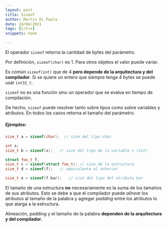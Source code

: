```yaml
---
layout: post
title: Sizeof
author: Martin Di Paola
date: 24/04/2021
tags: [C/C++]
snippets: none

---
```


El operador `sizeof` retorna la cantidad de bytes del parámetro.

Por definición, `sizeof(char)` es 1. Para otros objetos el valor puede
variar.

Es común `sizeof(int)` que de 4 **pero depende de la arquitectura y del
compilador**. Si se quiere un entero que siempre tenga 4 bytes se puede
usar `int32_t`.

`sizeof` no es una función sino un operador que se evalua en tiempo de
compilación.

De hecho, `sizeof` puede resolver tanto sobre tipos como sobre variables
y atributos. En todos los casos retorna el tamaño del parámetro.

##### Ejemplos:

```cpp
size_t a = sizeof(char);  // size del tipo char

int x;
size_t b = sizeof(x);   // size del tipo de la variable x (int)

struct foo_t f;
size_t c = sizeof(struct foo_t); // size de la estructura
size_t d = sizeof(f);   // equivalente al anterior

size_t e = sizeof(f.bar);   // size del tipo del atributo bar
```

El tamaño de una estructura **no** necesariamente es la suma de los
tamaños de sus atributos. Esto se debe a que el compilador puede
*alinear* los atributos al tamaño de la palabra y agregar *padding*
entre los atributos lo que alarga a la estructura.

Alineación, padding y el tamaño de la palabra **dependen de la
arquitectura y del compilador**.


